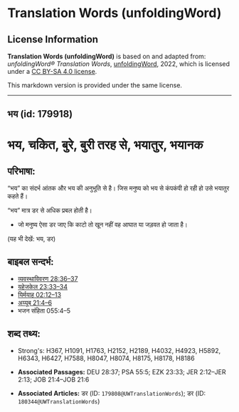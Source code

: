 # Translation Words (unfoldingWord)

## License Information

**Translation Words (unfoldingWord)** is based on and adapted from: _unfoldingWord® Translation Words_, [unfoldingWord](https://unfoldingword.org/utw), 2022, which is licensed under a [CC BY-SA 4.0 license](https://creativecommons.org/licenses/by-sa/4.0/legalcode.en).

This markdown version is provided under the same license.



--------------------------------

## भय (id: 179918)

भय, चकित, बुरे, बुरी तरह से, भयातुर, भयानक
==========================================

परिभाषा:
--------

“भय” का संदर्भ आंतक और भय की अनुभूति से है। जिस मनुष्य को भय से कंपकंपी हो रही हो उसे भयातुर कहते हैं।

“भय” मात्र डर से अधिक प्रबल होती है।

* जो मनुष्य ऐसा डर जाए कि काटो तो खून नहीं वह आघात या जड़वत हो जाता है।

(यह भी देखें: भय, डर)

बाइबल सन्दर्भ:
--------------

* [व्यवस्थाविवरण 28:36–37](https://ref.ly/Deut28:36-Deut28:37)
* [यहेजकेल 23:33–34](https://ref.ly/Ezek23:33-Ezek23:34)
* [यिर्मयाह 02:12–13](https://ref.ly/Jer2:12-Jer2:13)
* [अय्यूब 21:4–6](https://ref.ly/Job21:4-Job21:6)
* भजन संहिता 055:4–5

शब्द तथ्य:
----------

* Strong's: H367, H1091, H1763, H2152, H2189, H4032, H4923, H5892, H6343, H6427, H7588, H8047, H8074, H8175, H8178, H8186

* **Associated Passages:** DEU 28:37; PSA 55:5; EZK 23:33; JER 2:12–JER 2:13; JOB 21:4–JOB 21:6
* **Associated Articles:** डर (ID: `179808@UWTranslationWords`); डर (ID: `180344@UWTranslationWords`)

